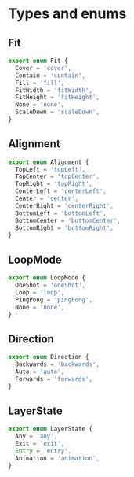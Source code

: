 # Types and enums

## Fit

```ts
export enum Fit {
  Cover = 'cover',
  Contain = 'contain',
  Fill = 'fill',
  FitWidth = 'fitWidth',
  FitHeight = 'fitHeight',
  None = 'none',
  ScaleDown = 'scaleDown',
}
```

## Alignment

```ts
export enum Alignment {
  TopLeft = 'topLeft',
  TopCenter = 'topCenter',
  TopRight = 'topRight',
  CenterLeft = 'centerLeft',
  Center = 'center',
  CenterRight = 'centerRight',
  BottomLeft = 'bottomLeft',
  BottomCenter = 'bottomCenter',
  BottomRight = 'bottomRight',
}
```

## LoopMode

```ts
export enum LoopMode {
  OneShot = 'oneShot',
  Loop = 'loop',
  PingPong = 'pingPong',
  None = 'none',
}
```

## Direction

```ts
export enum Direction {
  Backwards = 'backwards',
  Auto = 'auto',
  Forwards = 'forwards',
}
```

## LayerState

```ts
export enum LayerState {
  Any = 'any',
  Exit = 'exit',
  Entry = 'entry',
  Animation = 'animation',
}
```

